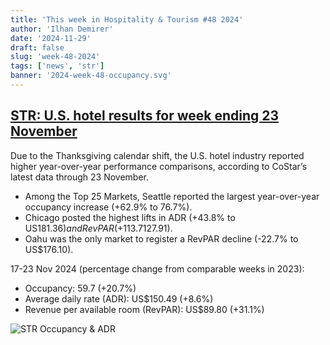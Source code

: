 ```yaml
---
title: 'This week in Hospitality & Tourism #48 2024'
author: 'Ilhan Demirer'
date: '2024-11-29'
draft: false
slug: 'week-48-2024'
tags: ['news', 'str']
banner: '2024-week-48-occupancy.svg'
---
```


## [STR: U.S. hotel results for week ending 23 November](https://str.com/press-release/us-hotel-results-week-ending-23-november)

Due to the Thanksgiving calendar shift, the U.S. hotel industry reported higher year-over-year performance comparisons, according to CoStar’s latest data through 23 November.

- Among the Top 25 Markets, Seattle reported the largest year-over-year occupancy increase (+62.9% to 76.7%).
- Chicago posted the highest lifts in ADR (+43.8% to US$181.36) and RevPAR (+113.7% to US$127.91).
- Oahu was the only market to register a RevPAR decline (-22.7% to US$176.10).

17-23 Nov 2024 (percentage change from comparable weeks in 2023):

- Occupancy: 59.7 (+20.7%)
- Average daily rate (ADR): US$150.49 (+8.6%)
- Revenue per available room (RevPAR): US$89.80 (+31.1%)

![STR Occupancy & ADR](/images/blogimages/2024-week-48-occupancy.svg)
